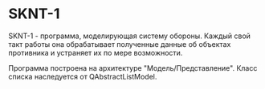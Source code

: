 # SKNT-1
SKNT-1 - программа, моделирующая систему обороны. Каждый свой такт работы она обрабатывает полученные данные об объектах противника и устраняет их по мере возможности.

Программа построена на архитектуре "Модель/Представление".
Класс списка наследуется от QAbstractListModel.
